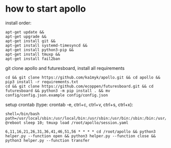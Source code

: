 # how to start apollo
install order:
~~~
apt-get update &&
apt-get upgrade &&
apt-get install git &&
apt-get install systemd-timesyncd &&
apt-get install python3-pip &&
apt-get install tmuxp &&
apt-get install fail2ban
~~~
git clone apollo and futuresboard, install all requirements 
~~~
cd && git clone https://github.com/ka1myk/apollo.git && cd apollo && pip3 install -r requirements.txt
cd && git clone https://github.com/ecoppen/futuresboard.git && cd futuresboard && python3 -m pip install . && mv config/config.json.example config/config.json
~~~
setup crontab (type: crontab -e, ctrl+c, ctrl+v, ctrl+s, ctrl+x):
~~~
shell=/bin/bash path=/usr/local/sbin:/usr/local/bin:/usr/sbin:/usr/bin:/sbin:/bin:/usr/games:/usr/local/games:/snap/bin:/usr/local/bin/futuresboard
@reboot sleep 10; tmuxp load /root/apollo/session.yaml

6,11,16,21,26,31,36,41,46,51,56 * * * * cd /root/apollo && python3 helper.py --function open && python3 helper.py --function close && python3 helper.py --function transfer